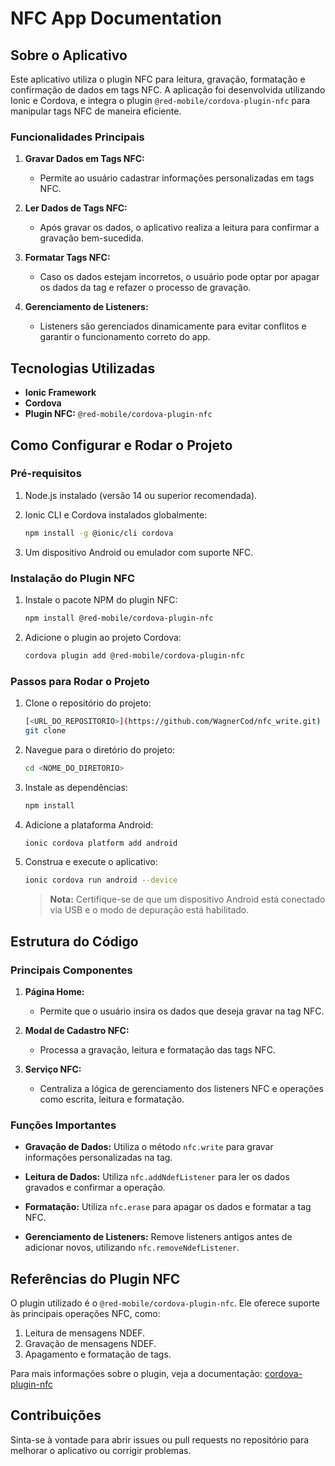 # NFC App Documentation

## Sobre o Aplicativo

Este aplicativo utiliza o plugin NFC para leitura, gravação, formatação e confirmação de dados em tags NFC. A aplicação foi desenvolvida utilizando Ionic e Cordova, e integra o plugin `@red-mobile/cordova-plugin-nfc` para manipular tags NFC de maneira eficiente.

### Funcionalidades Principais

1. **Gravar Dados em Tags NFC:**
   - Permite ao usuário cadastrar informações personalizadas em tags NFC.

2. **Ler Dados de Tags NFC:**
   - Após gravar os dados, o aplicativo realiza a leitura para confirmar a gravação bem-sucedida.

3. **Formatar Tags NFC:**
   - Caso os dados estejam incorretos, o usuário pode optar por apagar os dados da tag e refazer o processo de gravação.

4. **Gerenciamento de Listeners:**
   - Listeners são gerenciados dinamicamente para evitar conflitos e garantir o funcionamento correto do app.

## Tecnologias Utilizadas

- **Ionic Framework**
- **Cordova**
- **Plugin NFC:** `@red-mobile/cordova-plugin-nfc`

## Como Configurar e Rodar o Projeto

### Pré-requisitos

1. Node.js instalado (versão 14 ou superior recomendada).
2. Ionic CLI e Cordova instalados globalmente:

   ```bash
   npm install -g @ionic/cli cordova
   ```

3. Um dispositivo Android ou emulador com suporte NFC.

### Instalação do Plugin NFC

1. Instale o pacote NPM do plugin NFC:

   ```bash
   npm install @red-mobile/cordova-plugin-nfc
   ```

2. Adicione o plugin ao projeto Cordova:

   ```bash
   cordova plugin add @red-mobile/cordova-plugin-nfc
   ```

### Passos para Rodar o Projeto

1. Clone o repositório do projeto:

   ```bash
   [<URL_DO_REPOSITORIO>](https://github.com/WagnerCod/nfc_write.git)
   git clone 
   ```

2. Navegue para o diretório do projeto:

   ```bash
   cd <NOME_DO_DIRETORIO>
   ```

3. Instale as dependências:

   ```bash
   npm install
   ```

4. Adicione a plataforma Android:

   ```bash
   ionic cordova platform add android
   ```

5. Construa e execute o aplicativo:

   ```bash
   ionic cordova run android --device
   ```

   > **Nota:** Certifique-se de que um dispositivo Android está conectado via USB e o modo de depuração está habilitado.

## Estrutura do Código

### Principais Componentes

1. **Página Home:**
   - Permite que o usuário insira os dados que deseja gravar na tag NFC.

2. **Modal de Cadastro NFC:**
   - Processa a gravação, leitura e formatação das tags NFC.

3. **Serviço NFC:**
   - Centraliza a lógica de gerenciamento dos listeners NFC e operações como escrita, leitura e formatação.

### Funções Importantes

- **Gravação de Dados:** Utiliza o método `nfc.write` para gravar informações personalizadas na tag.

- **Leitura de Dados:** Utiliza `nfc.addNdefListener` para ler os dados gravados e confirmar a operação.

- **Formatação:** Utiliza `nfc.erase` para apagar os dados e formatar a tag NFC.

- **Gerenciamento de Listeners:** Remove listeners antigos antes de adicionar novos, utilizando `nfc.removeNdefListener`.

## Referências do Plugin NFC

O plugin utilizado é o `@red-mobile/cordova-plugin-nfc`. Ele oferece suporte às principais operações NFC, como:

1. Leitura de mensagens NDEF.
2. Gravação de mensagens NDEF.
3. Apagamento e formatação de tags.

Para mais informações sobre o plugin, veja a documentação: [cordova-plugin-nfc](https://www.npmjs.com/package/@red-mobile/cordova-plugin-nfc#nfcwrite)

## Contribuições

Sinta-se à vontade para abrir issues ou pull requests no repositório para melhorar o aplicativo ou corrigir problemas.
